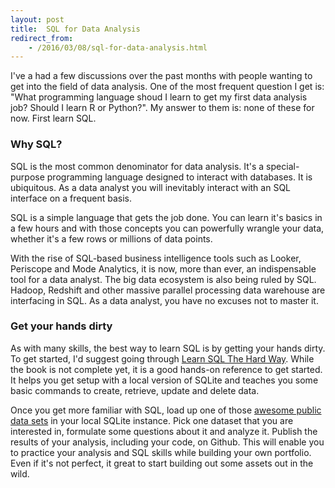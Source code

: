 ```yaml
---
layout: post
title:  SQL for Data Analysis
redirect_from:
    - /2016/03/08/sql-for-data-analysis.html
---
```


I've a had a few discussions over the past months with people wanting to get into the field of data analysis. One of the most frequent question I get is: "What programming language shoud I learn to get my first data analysis job? Should I learn R or Python?". My answer to them is: none of these for now. First learn SQL. 

### Why SQL?
SQL is the most common denominator for data analysis. It's a special-purpose programming language designed to interact with databases. It is ubiquitous. As a data analyst you will inevitably interact with an SQL interface on a frequent basis.

SQL is a simple language that gets the job done. You can learn it's basics in a few hours and with those concepts you can powerfully wrangle your data, whether it's a few rows or millions of data points. 

With the rise of SQL-based business intelligence tools such as Looker, Periscope and Mode Analytics, it is now, more than ever, an indispensable tool for a data analyst. The big data ecosystem is also being ruled by SQL. Hadoop, Redshift and other massive parallel processing data warehouse are interfacing in SQL. As a data analyst, you have no excuses not to master it.

### Get your hands dirty
As with many skills, the best way to learn SQL is by getting your hands dirty. To get started, I'd suggest going through [Learn SQL The Hard Way](http://sql.learncodethehardway.org/book/). While the book is not complete yet, it is a good hands-on reference to get started. It helps you get setup with a local version of SQLite and teaches you some basic commands to create, retrieve, update and delete data. 

Once you get more familiar with SQL, load up one of those [awesome public data sets](https://github.com/caesar0301/awesome-public-datasets) in your local SQLite instance. Pick one dataset that you are interested in, formulate some questions about it and analyze it. Publish the results of your analysis, including your code, on Github. This will enable you to practice your analysis and SQL skills while building your own portfolio. Even if it's not perfect, it great to start building out some assets out in the wild.